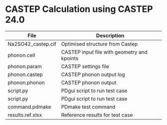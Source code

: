 # CASTEP Calculation using CASTEP 24.0

| **File**           | **Description**                                |
| -------------------| ---------------------------------------------- |
| Na2SO42_castep.cif | Optimised structure from Castep |
| phonon.cell        | CASTEP input file with geometry and kpoints |
| phonon.param       | CASTEP settings file |
| phonon.castep      | CASTEP phonon output log |
| phonon.phonon      | CASTEP phonon output |
| script.py          | PDgui script to run test case |
| script.py          | PDgui script to run test case |
| command.pdmake     | PDmake test command |
| results.ref.xlsx   | Reference results for test case |
